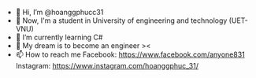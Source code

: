- 👋 Hi, I’m @hoanggphucc31
- 👀 Now, I'm a student in University of engineering and technology (UET-VNU)
- 🌱 I’m currently learning C# 
- 💞️ My dream is to become an engineer ><
- 📫 How to reach me 
Facebook: https://www.facebook.com/anyone831
Instagram: https://www.instagram.com/hoanggphuc_31/


<!---
hoanggphucc31/hoanggphucc31 is a ✨ special ✨ repository because its `README.md` (this file) appears on your GitHub profile.
You can click the Preview link to take a look at your changes.
--->
